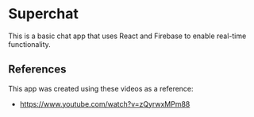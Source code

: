 # Superchat

This is a basic chat app that uses React and Firebase to enable real-time functionality.

## References

This app was created using these videos as a reference:

- https://www.youtube.com/watch?v=zQyrwxMPm88
